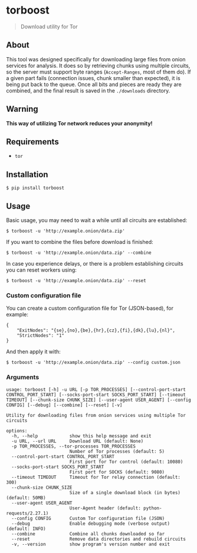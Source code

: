 # torboost

> Download utility for Tor

## About

This tool was designed specifically for downloading large files from onion services for analysis. It does so by retrieving chunks using multiple circuits, so the server must support byte ranges (`Accept-Ranges`, most of them do). If a given part fails (connection issues, chunk smaller than expected), it is being put back to the queue. Once all bits and pieces are ready they are combined, and the final result is saved in the `./downloads` directory.

## Warning

**This way of utilizing Tor network reduces your anonymity!**

## Requirements

* `tor`

## Installation

`$ pip install torboost`

## Usage

Basic usage, you may need to wait a while until all circuits are established:

`$ torboost -u 'http://example.onion/data.zip'`

If you want to combine the files before download is finished:

`$ torboost -u 'http://example.onion/data.zip' --combine`

In case you experience delays, or there is a problem establishing circuits you can reset workers using:

`$ torboost -u 'http://example.onion/data.zip' --reset`

### Custom configuration file

You can create a custom configuration file for Tor (JSON-based), for example:

```
{
    "ExitNodes": "{se},{no},{be},{hr},{cz},{fi},{dk},{lu},{nl}",
    "StrictNodes": "1"
}
```

And then apply it with:

`$ torboost -u 'http://example.onion/data.zip' --config custom.json`

### Arguments

```
usage: torboost [-h] -u URL [-p TOR_PROCESSES] [--control-port-start CONTROL_PORT_START] [--socks-port-start SOCKS_PORT_START] [--timeout TIMEOUT] [--chunk-size CHUNK_SIZE] [--user-agent USER_AGENT] [--config CONFIG] [--debug] [--combine] [--reset] [-v]

Utility for downloading files from onion services using multiple Tor circuits

options:
  -h, --help            show this help message and exit
  -u URL, --url URL     Download URL (default: None)
  -p TOR_PROCESSES, --tor-processes TOR_PROCESSES
                        Number of Tor processes (default: 5)
  --control-port-start CONTROL_PORT_START
                        First port for Tor control (default: 10080)
  --socks-port-start SOCKS_PORT_START
                        First port for SOCKS (default: 9080)
  --timeout TIMEOUT     Timeout for Tor relay connection (default: 300)
  --chunk-size CHUNK_SIZE
                        Size of a single download block (in bytes) (default: 50MB)
  --user-agent USER_AGENT
                        User-Agent header (default: python-requests/2.27.1)
  --config CONFIG       Custom Tor configuration file (JSON)
  --debug               Enable debugging mode (verbose output) (default: INFO)
  --combine             Combine all chunks downloaded so far
  --reset               Remove data directories and rebuild circuits
  -v, --version         show program's version number and exit
```
